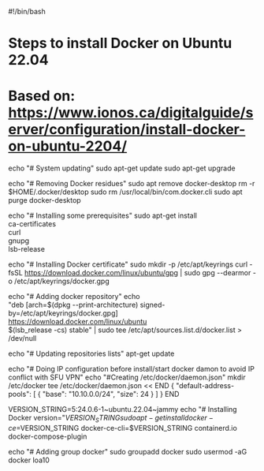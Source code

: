 #!/bin/bash

# Steps to install Docker on Ubuntu 22.04
# Based on: https://www.ionos.ca/digitalguide/server/configuration/install-docker-on-ubuntu-2204/

echo "# System updating"
sudo apt-get update
sudo apt-get upgrade

echo "# Removing Docker residues"
sudo apt remove docker-desktop
rm -r $HOME/.docker/desktop
sudo rm /usr/local/bin/com.docker.cli
sudo apt purge docker-desktop

echo "# Installing some prerequisites"
sudo apt-get install \
    ca-certificates \
    curl \
    gnupg \
    lsb-release

echo "# Installing Docker certificate"
sudo mkdir -p /etc/apt/keyrings
curl -fsSL https://download.docker.com/linux/ubuntu/gpg | sudo gpg --dearmor -o /etc/apt/keyrings/docker.gpg

echo "# Adding docker repository"
echo \
  "deb [arch=$(dpkg --print-architecture) signed-by=/etc/apt/keyrings/docker.gpg] https://download.docker.com/linux/ubuntu \
  $(lsb_release -cs) stable" | sudo tee /etc/apt/sources.list.d/docker.list > /dev/null

echo "# Updating repositories lists"
apt-get update

echo "# Doing IP configuration before install/start docker damon to avoid IP conflict with SFU VPN"
echo "#Creating /etc/docker/daemon.json"
mkdir /etc/docker
tee  /etc/docker/daemon.json << END
{
    "default-address-pools": [
        {
            "base": "10.10.0.0/24",
            "size": 24
        }
    ]
}
END


VERSION_STRING=5:24.0.6-1~ubuntu.22.04~jammy
echo "# Installing Docker version="$VERSION_STRING
sudo apt-get install docker-ce=$VERSION_STRING docker-ce-cli=$VERSION_STRING containerd.io docker-compose-plugin



echo "# Adding group docker"
sudo groupadd docker
sudo usermod -aG docker loa10



